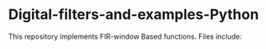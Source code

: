 # Digital-filters-and-examples-Python

This repository implements FIR-window Based functions. Files include: 
